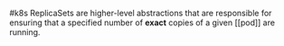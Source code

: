 #k8s 
ReplicaSets are higher-level abstractions that are responsible for ensuring that a specified number of **exact** copies of a given [[pod]] are running.
